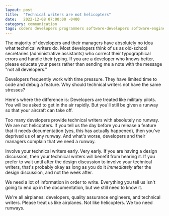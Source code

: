 ```yaml
---
layout: post
title:  "Technical writers are not helicopters"
date:   2022-12-08 07:00:00 -0400
category: communication
tags: coders developers programmers software-developers software-engineers deadlines scheduling
---
```

The majority of developers and their managers have absolutely no idea what technical writers do. Most developers think of us as old-school secretaries (administrative assistants) who correct their typographical errors and handle their typing. If you are a developer who knows better, please educate your peers rather than sending me a note with the message "not all developers."

Developers frequently work with time pressure. They have limited time to code and debug a feature. Why should technical writers not have the same stresses?

Here's where the difference is: Developers are treated like military pilots. You will be asked to get in the air rapidly. But you'll still be given a runway so that your aircraft can take off.

Too many developers provide technical writers with absolutely no runway. We are not helicopters. If you tell us the day before you release a feature that it needs documentation (yes, this has actually happened), then you've deprived us of any runway. And what's worse, developers and their managers complain that we need a runway.

Involve your technical writers early. Very early. If you are having a design discussion, then your technical writers will benefit from hearing it. If you prefer to wait until after the design discussion to involve your technical writers, that's probably okay as long as you do it _immediately_ after the design discussion, and not the week after.

We need a lot of information in order to write. Everything you tell us isn't going to end up in the documentation, but we still need to know it.

We're all airplanes: developers, quality assurance engineers, and technical writers. Please treat us like airplanes. Not like helicopters. We too need runways.
